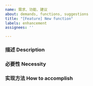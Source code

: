 ```yaml
---
name: 需求、功能、建议
about: demands, functions, suggestions
title: "[Feature] New function"
labels: enhancement
assignees: ''

---
```


<!-- ⚠️⚠️ 不要删除这些注释 ⚠️⚠️ -->
<!-- ⚠️⚠️ Do Not Delete This! feature_request_template ⚠️⚠️ -->
<!-- 请先搜索有无同类需求，避免提交重复需求 -->
<!-- Please search existing demands to avoid creating duplicates. -->

### 描述 Description



<!-- 请在上方详细地描述你的需求、功能、建议。 -->
<!-- Please describe your demands, functions, suggestions above. -->

### 必要性 Necessity



<!-- 请在上方详细地描述你的需求、功能、建议 的必要性。 -->
<!-- Please describe why you need the demands, functions, suggestions. -->

### 实现方法 How to accomplish



<!-- 请在上方详细地描述如何实现你的需求、功能、建议。 -->
<!-- Please describe  How to accomplish your demands, functions, suggestions. -->

